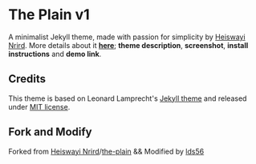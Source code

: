 # The Plain v1

A minimalist Jekyll theme, made with passion for simplicity by [Heiswayi Nrird](http://heiswayi.github.io). More details about it [**here**](http://heiswayi.github.io/the-plain.html); **theme description**, **screenshot**, **install instructions** and **demo link**.

## Credits

This theme is based on Leonard Lamprecht's [Jekyll theme][1] and released under [MIT license](LICENSE).

[1]: https://github.com/leo/leo.github.io

## Fork and Modify

Forked from [Heiswayi Nrird](http://heiswayi.github.io)/[the-plain](https://github.com/heiswayi/the-plain) && Modified by [lds56](https://github.com/lds56)
